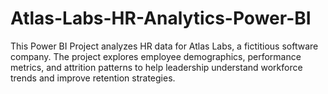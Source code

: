 # Atlas-Labs-HR-Analytics-Power-BI
This Power BI Project analyzes HR data for Atlas Labs, a fictitious software company. The project explores employee demographics, performance metrics, and attrition patterns to help leadership understand workforce trends and improve retention strategies.
